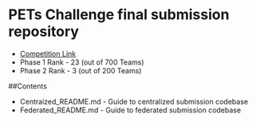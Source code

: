 
# PETs Challenge final submission repository

* [Competition Link](https://www.drivendata.org/competitions/group/nist-federated-learning/)
* Phase 1 Rank - 23 (out of 700 Teams)
* Phase 2 Rank - 3 (out of 200 Teams)

##Contents
* Centraized_README.md - Guide to centralized submission codebase
* Federated_README.md - Guide to federated submission codebase


